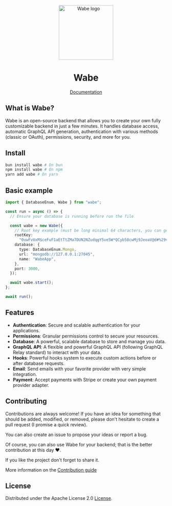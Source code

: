 <p align="center">
  <a href="https://wabe.dev"><img src="https://www.wabe.dev/logo.png" alt="Wabe logo" height=170></a>
</p>
<h1 align="center">Wabe</h1>

<div align="center">
  <a href="https://wabe.dev">Documentation</a>
</div>

## What is Wabe?

Wabe is an open-source backend that allows you to create your own fully customizable backend in just a few minutes. It handles database access, automatic GraphQL API generation, authentication with various methods (classic or OAuth), permissions, security, and more for you.

## Install

```sh
bun install wabe # On bun
npm install wabe # On npm
yarn add wabe # On yarn
```

## Basic example

```ts
import { DatabaseEnum, Wabe } from "wabe";

const run = async () => {
  // Ensure your database is running before run the file

  const wabe = new Wabe({
    // Root key example (must be long minimal 64 characters, you can generate it online)
    rootKey:
      "0uwFvUxM$ceFuF1aEtTtZMa7DUN2NZudqgY5ve5W*QCyb58cwMj9JeoaV@d#%29v&aJzswuudVU1%nAT+rxS0Bh&OkgBYc0PH18*",
    database: {
      type: DatabaseEnum.Mongo,
      url: "mongodb://127.0.0.1:27045",
      name: "WabeApp",
    },
    port: 3000,
  });

  await wabe.start();
};

await run();
```

## Features

- **Authentication**: Secure and scalable authentication for your applications.
- **Permissions**: Granular permissions control to secure your resources.
- **Database**: A powerful, scalable database to store and manage you data.
- **GraphQL API**: A flexible and powerful GraphQL API (following GraphQL Relay standard) to interact with your data.
- **Hooks**: Powerful hooks system to execute custom actions before or after database requests.
- **Email**: Send emails with your favorite provider with very simple integration.
- **Payment**: Accept payments with Stripe or create your own payment provider adapter.

## Contributing

Contributions are always welcome! If you have an idea for something that should be added, modified, or removed, please don't hesitate to create a pull request (I promise a quick review).

You can also create an issue to propose your ideas or report a bug.

Of course, you can also use Wabe for your backend; that is the better contribution at this day ❤️.

If you like the project don't forget to share it.

More information on the [Contribution guide](https://github.com/palixir/wabe/blob/main/CONTRIBUTING.md)

## License

Distributed under the Apache License 2.0 [License](https://github.com/palixir/wabe/blob/main/LICENSE).

